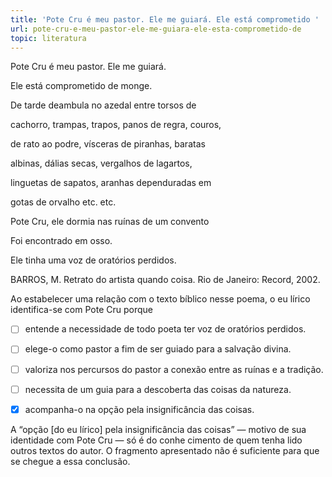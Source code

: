 ```yaml
---
title: 'Pote Cru é meu pastor. Ele me guiará. Ele está comprometido '
url: pote-cru-e-meu-pastor-ele-me-guiara-ele-esta-comprometido-de
topic: literatura
---
```



Pote Cru é meu pastor. Ele me guiará.

Ele está comprometido de monge.

De tarde deambula no azedal entre torsos de

cachorro, trampas, trapos, panos de regra, couros,

de rato ao podre, vísceras de piranhas, baratas

albinas, dálias secas, vergalhos de lagartos,

linguetas de sapatos, aranhas dependuradas em

gotas de orvalho etc. etc.

Pote Cru, ele dormia nas ruínas de um convento

Foi encontrado em osso.

Ele tinha uma voz de oratórios perdidos.

BARROS, M. Retrato do artista quando coisa. Rio de Janeiro: Record, 2002.

Ao estabelecer uma relação com o texto bíblico nesse poema, o eu lírico identifica-se com Pote Cru porque



- [ ] entende a necessidade de todo poeta ter voz de oratórios perdidos.
- [ ] elege-o como pastor a fim de ser guiado para a salvação divina.
- [ ] valoriza nos percursos do pastor a conexão entre as ruínas e a tradição.
- [ ] necessita de um guia para a descoberta das coisas da natureza.
- [x] acompanha-o na opção pela insignificância das coisas.


A “opção \[do eu lírico] pela insignificância das coisas” — motivo de sua identidade com Pote Cru — só é do conhe cimento de quem tenha lido outros textos do autor. O fragmento apresentado não é suficiente para que se chegue a essa conclusão.
